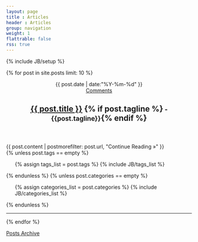 ```yaml
---
layout: page
title : Articles
header : Articles
group: navigation
weight: 1
flattrable: false
rss: true
---
```

{% include JB/setup %}

{% for post in site.posts limit: 10 %}

<article class="post">
	<header>
		<div class="row-fluid">
			<div class="span10 date">
				<i class="icon-time"> </i>
				{{ post.date | date:"%Y-%m-%d" }}
			</div>			
			<div class="span2 comments-heading">
				<i class="icon-comment"> </i>
				<a href="{{ post.url }}/#disqus_thread">Comments</a>
			</div>
		</div>
		<div class="row-fluid">
			<div class="span12 post-title">
				<h1>
					<a title="Permalink to {{ post.title }}" href="{{post.url}}/">{{ post.title }}</a>
					{% if post.tagline %}<small> - {{post.tagline}}</small>{% endif %}
				</h1>
			</div>
		</div>
	</header>
	<div class="row-fluid">
		<div class="span12 post-wrapper">
			<div class="post-content">
				{{ post.content | postmorefilter: post.url, "Continue Reading &raquo;" }}
			</div>
			<div class="flattr-div">
				<a class="FlattrButton" 
					href="http://remyg.fr{{ page.url }}" 
					title="{{ page.title }}" 
					rel="flattr;tags:blog;"> </a>
			</div>
			{% unless post.tags == empty %}
				<div>
					<i class="icon-tags valign-middle float-left"> </i>
					<ul class="tag_box inline valign-middle">
						{% assign tags_list = post.tags %}
						{% include JB/tags_list %}
					</ul>
				</div>
			{% endunless %}  
			{% unless post.categories == empty %}
			<div>
				<i class="icon-folder-open valign-middle float-left"> </i>
				<ul class="tag_box inline valign-middle">
					{% assign categories_list = post.categories %}
					{% include JB/categories_list %}
				</ul>
			</div>
			{% endunless %} 
		</div>
	</div>
	<div class="row-fluid">
		<div class="span12">
			<hr/>
		</div>
	</div>
</article>

{% endfor %}

<p>
<a href="{{ BASE_PATH }}{{ site.JB.archive_path }}">Posts Archive</a>
</p>